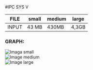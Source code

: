 #IPC SYS V 

|FILE  | small  |medium | large|
|------|--------|-------|------|
|INPUT | 43 MB    | 430MB |4,3GB |

### GRAPH: 

![Imaga small](https://github.com/alexeygrishenin/3_sem_22_23/raw/tree/main/task3/task3_solution/small.png)
<br/>
![Image medium]()
<br/>
![Image large]()
